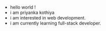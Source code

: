 - hello world !
- i am priyanka kothiya
- i am interested in web development. 
- i am currently learning full-stack developer.
